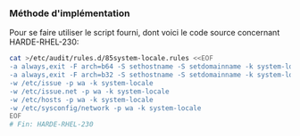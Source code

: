 ### Méthode d'implémentation
Pour se faire utiliser le script fourni, dont voici le code source concernant HARDE-RHEL-230:
```bash
cat >/etc/audit/rules.d/85system-locale.rules <<EOF
-a always,exit -F arch=b64 -S sethostname -S setdomainname -k system-locale
-a always,exit -F arch=b32 -S sethostname -S setdomainname -k system-locale
-w /etc/issue -p wa -k system-locale
-w /etc/issue.net -p wa -k system-locale
-w /etc/hosts -p wa -k system-locale
-w /etc/sysconfig/network -p wa -k system-locale
EOF
# Fin: HARDE-RHEL-230
```
